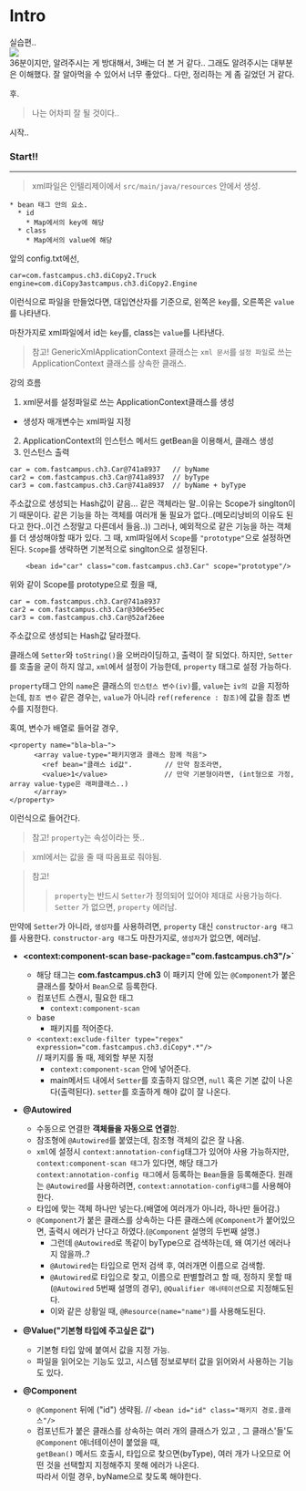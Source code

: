 # Intro
실습편.. <br>
![](https://velog.velcdn.com/images/tjdtn4484/post/87639df2-1a02-4c67-aec2-96f7779af4c9/image.png) <br>
36분이지만, 알려주시는 게 방대해서, 3배는 더 본 거 같다..
그래도 알려주시는 대부분은 이해했다. 잘 알아먹을 수 있어서 너무 좋았다.. 다만, 정리하는 게 좀 길었던 거 같다.

후.
> 나는 어차피 잘 될 것이다..

시작..
### Start!!



---


>xml파일은 인텔리제이에서 `src/main/java/resources` 안에서 생성.

```
* bean 태그 안의 요소.
  * id 
    * Map에서의 key에 해당
  * class 
    * Map에서의 value에 해당
```

앞의 config.txt에선,
```
car=com.fastcampus.ch3.diCopy2.Truck
engine=com.diCopy3astcampus.ch3.diCopy2.Engine
```
이런식으로 파일을 만들었다면, 
대입연산자를 기준으로, 
왼쪽은 `key`를, 오른쪽은 `value`를 나타낸다.

마찬가지로 xml파일에서
id는 `key`를, class는 `value`를 나타낸다.


> 참고!
GenericXmlApplicationContext 클래스는 `xml 문서`를 `설정 파일`로 쓰는 ApplicationContext 클래스를 상속한 클래스.



강의 흐름
1.  xml문서를 설정파일로 쓰는 ApplicationContext클래스를 생성
  * 생성자 매개변수는 xml파일 지정
2. ApplicationContext의 인스턴스 메서드 getBean을 이용해서, 클래스 생성
3. 인스턴스 출력


```
car = com.fastcampus.ch3.Car@741a8937	// byName 
car2 = com.fastcampus.ch3.Car@741a8937	// byType
car3 = com.fastcampus.ch3.Car@741a8937	// byName + byType 
```
주소값으로 생성되는 Hash값이 같음...
같은 객체라는 말..이유는 Scope가 singlton이기 때문이다. 
같은 기능을 하는 객체를 여러개 둘 필요가 없다..(메모리낭비의 이유도 된다고 한다..이건 스정말고 다른데서 들음..))
그러나, 예외적으로 같은 기능을 하는 객체를 더 생성해야할 때가 있다.
그 때, xml파일에서 `Scope`를 `"prototype"`으로 설정하면된다.
`Scope`를 생략하면 기본적으로 singlton으로 설정된다.

```
    <bean id="car" class="com.fastcampus.ch3.Car" scope="prototype"/>
```
위와 같이 Scope를 prototype으로 줬을 때,
```
car = com.fastcampus.ch3.Car@741a8937
car2 = com.fastcampus.ch3.Car@306e95ec
car3 = com.fastcampus.ch3.Car@52af26ee
```
주소값으로 생성되는 Hash값 달라졌다.

클래스에 `Setter`와 `toString()`을 오버라이딩하고, 출력이 잘 되었다. 
하지만, `Setter`를 호출을 굳이 하지 않고, `xml`에서 설정이 가능한데, `property` 태그로 설정 가능하다.

`property`태그 안의 `name`은 클래스의 `인스턴스 변수(iv)`를, `value`는 `iv의 값`을 지정하는데, 
`참조 변수` 같은 경우는, `value`가 아니라 `ref(reference : 참조)`에 값을 참조 변수를 지정한다.

혹여, 변수가 배열로 들어갈 경우,
```
<property name="bla~bla~">
      <array value-type="패키지명과 클래스 함께 적음">	
		<ref bean="클래스 id값".		// 만약 참조라면,
		<value>1</value>		      // 만약 기본형이라면, (int형으로 가정, array value-type은 래퍼클래스..)
      </array>
</property>	
```
이런식으로 들어간다.
> 참고! `property`는 속성이라는 뜻..

> xml에서는 값을 줄 때 따옴표로 줘야됨.

> 참고! 
>>`property`는 반드시 `Setter`가 정의되어 있어야 제대로 사용가능하다.
>>` Setter` 가 없으면, `property` 에러남.


만약에 `Setter`가 아니라, `생성자`를 사용하려면, `property` 대신 `constructor-arg 태그`를 사용한다.
`constructor-arg 태그`도 마찬가지로, `생성자`가 없으면, 에러남.

* **<context:component-scan base-package="com.fastcampus.ch3"/>`** 
  * 해당 태그는 **com.fastcampus.ch3** 이 패키지 안에 있는 `@Component`가 붙은 클래스를 찾아서 `Bean`으로 등록한다.
  * 컴포넌트 스캔시, 필요한 태그
    * `context:component-scan`
  * base
    * 패키지를 적어준다.
  * `<context:exclude-filter type="regex" expression="com.fastcampus.ch3.diCopy*.*"/>`  
    // 패키지를 돌 때, 제외할 부분 지정 
    * `context:component-scan` 안에 넣어준다.
    * main메서드 내에서 `Setter`를 호출하지 않으면, `null` 혹은 기본 값이 나온다(출력된다). `setter`를 호출하게 해야 값이 잘 나온다.

* **@Autowired**
  * 수동으로 연결한 **객체들을 자동으로 연결**함.
  * 참조형에 `@Autowired`를 붙였는데, 참조형 객체의 값은 잘 나옴.
  * `xml`에 설정시 `context:annotation-config`태그가 있어야 사용 가능하지만, 
  `context:component-scan 태그`가 있다면, 해당 태그가 `context:annotation-config 태그`에서 등록하는 `Bean`들을 등록해준다. 원래는 `@Autowired`를 사용하려면, `context:annotation-config태그`를 사용해야한다.
  * 타입에 맞는 객체 하나만 넣는다.(배열에 여러개가 아니라, 하나만 들어감.)
  * `@Component`가 붙은 클래스를 상속하는 다른 클래스에 `@Component`가 붙어있으면, 출력시 에러가 난다고 하였다.(`@Component` 설명의 두번째 설명.)
    * 그런데 `@Autowired`로 똑같이 byType으로 검색하는데, 왜 여기선 에러나지 않을까..?
    * `@Autowired`는 타입으로 먼저 검색 후, 여러개면 이름으로 검색함.
    * `@Autowired`로 타입으로 찾고, 이름으로 판별할려고 할 때, 정하지 못할 때(`@Autowired` 5번째 설명의 경우), 
    `@Qualifier 애너테이션`으로 지정해도된다.
    * 이와 같은 상황일 때, `@Resource(name="name")`를 사용해도된다.


* **@Value("기본형 타입에 주고싶은 값")**
  * 기본형 타입 앞에 붙여서 값을 지정 가능.
  * 파일을 읽어오는 기능도 있고, 시스템 정보로부터 값을 읽어와서 사용하는 기능도 있다.

* **@Component**
  * `@Component` 뒤에 ("id") 생략됨. // `<bean id="id" class="패키지 경로.클래스"/>`
  * 컴포넌트가 붙은 클래스를 상속하는 여러 개의 클래스가 있고 , 그 클래스'들'도 `@Component` 애너테이션이 붙었을 때, <br> `getBean()` 메서드 호출시, 타입으로 찾으면(byType), 여러 개가 나오므로 어떤 것을 선택할지 지정해주지 못해 에러가 나온다. <br> 따라서 이럴 경우, byName으로 찾도록 해야한다.

